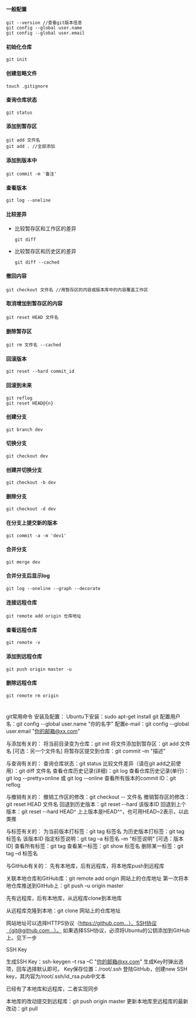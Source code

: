 #### 一般配置
```
git --version //查看git版本信息
git config --global user.name
git config --global user.email
```
#### 初始化仓库
```
git init
```
#### 创建忽略文件
```
touch .gitignore
```
#### 查询仓库状态
```
git status 
```
#### 添加到暂存区
```
git add 文件名
git add . //全部添加
```
#### 添加到版本中
```
git commit -m '备注'
```
#### 查看版本 
```
git log --oneline
```
#### 比较差异
  * 比较暂存区和工作区的差异
    ```
    git diff
    ```
  * 比较暂存区和历史区的差异
    ```
    git diff --cached
    ```
#### 撤回内容
```
git checkout 文件名 //用暂存区的内容或版本库中的内容覆盖工作区
```
#### 取消增加到暂存区的内容
```
git reset HEAD 文件名
```
#### 删除暂存区
```
git rm 文件名 --cached
```
#### 回滚版本 
```
git reset --hard commit_id
```
#### 回滚到未来 
```
git reflog
git reset HEAD@{n}
```
#### 创建分支
```
git branch dev
```
#### 切换分支
```
git checkout dev
```
#### 创建并切换分支
```
git checkout -b dev
```
#### 删除分支
```
git checkout -d dev
```
#### 在分支上提交新的版本
```
git commit -a -m 'dev1'
```
#### 合并分支
```
git merge dev
```
#### 合并分支后显示log
```
git log --oneline --graph --decorate
```
#### 连接远程仓库
```
git remote add origin 仓库地址
```
#### 查看远程仓库
```
git remote -v
```
#### 添加到远程仓库
```
git push origin master -u
```
#### 删除远程仓库 
```
git remote rm origin
```
#
git常用命令
安装及配置：
Ubuntu下安装：sudo apt-get install git
配置用户名：git config --global user.name "你的名字"
配置e-mail：git config --global user.email "你的邮箱@xx.com"

与添加有关的：
将当前目录变为仓库：git init
将文件添加到暂存区：git add 文件名 [可选：另一个文件名]
将暂存区提交到仓库：git commit –m "描述"

与查询有关的：
查询仓库状态：git status
比较文件差异（请在git add之前使用）：git diff 文件名
查看仓库历史记录(详细)：git log
查看仓库历史记录(单行)：git log --pretty=online 或 git log --online
查看所有版本的commit ID：git reflog

与撤销有关的：
撤销工作区的修改：git checkout -- 文件名
撤销暂存区的修改：git reset HEAD 文件名
回退到历史版本：git reset --hard 该版本ID
回退到上个版本：git reset --hard HEAD^
上上版本是HEAD^^，也可用HEAD~2表示，以此类推

与标签有关的：
为当前版本打标签：git tag 标签名
为历史版本打标签：git tag 标签名 该版本ID
指定标签说明：git tag –a 标签名 –m "标签说明" [可选：版本ID]
查看所有标签：git tag
查看某一标签：git show 标签名
删除某一标签：git tag –d 标签名

与GitHub有关的：
先有本地库，后有远程库，将本地库push到远程库

关联本地仓库和GitHub库：git remote add origin 网站上的仓库地址
第一次将本地仓库推送到GitHub上：git push –u origin master

先有远程库，后有本地库，从远程库clone到本地库

从远程库克隆到本地：git clone 网站上的仓库地址

网站地址可以选择HTTPS协议（https://github.com...）、SSH协议（git@github.com...）。
如果选择SSH协议，必须将Ubuntu的公钥添加到GitHub上。见下一步

SSH Key

生成SSH Key：ssh-keygen –t rsa –C "你的邮箱@xx.com"
生成Key时弹出选项，回车选择默认即可。
Key保存位置：/root/.ssh
登陆GitHub，创建new SSH key，其内容为/root/.ssh/id_rsa.pub中文本

已经有了本地库和远程库，二者实现同步

本地库的改动提交到远程库：git push origin master
更新本地库至远程库的最新改动：git pull
